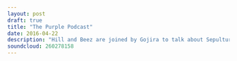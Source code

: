 ```yaml
---
layout: post
draft: true
title: "The Purple Podcast"
date: 2016-04-22
description: "Hill and Beez are joined by Gojira to talk about Sepultura's Chaos AD in Album Club and chat about their new album, Magma. The boys also pay tribute to Prince, there's chat about the Axl/DC situation, Iron Maiden literally climbing like monkeys, a few of TNM's favourite new bands are brought in to the reviews and we look at the new album from Aborted."
soundcloud: 260278158
---
```

